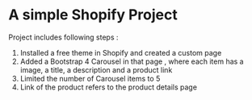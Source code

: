 # A simple Shopify Project
Project includes following steps :
1. Installed a free theme in Shopify and created a custom page
2. Added a Bootstrap 4 Carousel in that page , where each item has a image, a title, a description and a product link
3. Limited the number of Carousel items to 5
4. Link of the product refers to the product details page
